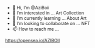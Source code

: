 - 👋 Hi, I’m @AziBoii
- 👀 I’m interested in ... Art Collection
- 🌱 I’m currently learning ... About Art 
- 💞️ I’m looking to collaborate on ... NFT
- 📫 How to reach me ...

<!---
AziBoii/AziBoii is a ✨ special ✨ repository because its `README.md` (this file) appears on your GitHub profile.
You can click the Preview link to take a look at your changes.
--->
https://opensea.io/AZIBOII
